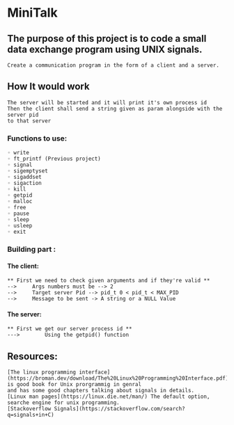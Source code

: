 # MiniTalk
## The purpose of this project is to code a small data exchange program using UNIX signals.

    Create a communication program in the form of a client and a server.
## How It would work
    The server will be started and it will print it's own process id
    Then the client shall send a string given as param alongside with the server pid
    to that server

### Functions to use:
    ◦ write
    ◦ ft_printf (Previous project)
    ◦ signal
    ◦ sigemptyset
    ◦ sigaddset
    ◦ sigaction
    ◦ kill
    ◦ getpid
    ◦ malloc
    ◦ free
    ◦ pause
    ◦ sleep
    ◦ usleep
    ◦ exit

### Building part :
#### The client:
    ** First we need to check given arguments and if they're valid **
    -->     Args numbers must be --> 2
    -->     Target server Pid --> pid_t 0 < pid_t < MAX_PID
    -->     Message to be sent -> A string or a NULL Value

#### The server:
    ** First we get our server process id **
    --->        Using the getpid() function


## Resources:
    [The linux programming interface](https://broman.dev/download/The%20Linux%20Programming%20Interface.pdf) is good book for Unix prorgrammig in genral
    and has some good chapters talking about signals in details.
    [Linux man pages](https://linux.die.net/man/) The default option, searche engine for unix programming.
    [Stackoverflow Signals](https://stackoverflow.com/search?q=signals+in+C)
